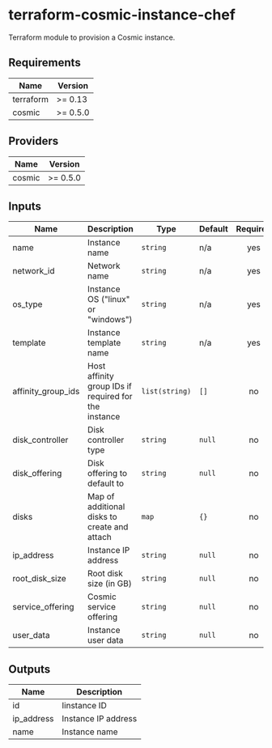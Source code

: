 # terraform-cosmic-instance-chef

Terraform module to provision a Cosmic instance.

<!--- BEGIN_TF_DOCS --->
## Requirements

| Name | Version |
|------|---------|
| terraform | >= 0.13 |
| cosmic | >= 0.5.0 |

## Providers

| Name | Version |
|------|---------|
| cosmic | >= 0.5.0 |

## Inputs

| Name | Description | Type | Default | Required |
|------|-------------|------|---------|:--------:|
| name | Instance name | `string` | n/a | yes |
| network\_id | Network name | `string` | n/a | yes |
| os\_type | Instance OS ("linux" or "windows") | `string` | n/a | yes |
| template | Instance template name | `string` | n/a | yes |
| affinity\_group\_ids | Host affinity group IDs if required for the instance | `list(string)` | `[]` | no |
| disk\_controller | Disk controller type | `string` | `null` | no |
| disk\_offering | Disk offering to default to | `string` | `null` | no |
| disks | Map of additional disks to create and attach | `map` | `{}` | no |
| ip\_address | Instance IP address | `string` | `null` | no |
| root\_disk\_size | Root disk size (in GB) | `string` | `null` | no |
| service\_offering | Cosmic service offering | `string` | `null` | no |
| user\_data | Instance user data | `string` | `null` | no |

## Outputs

| Name | Description |
|------|-------------|
| id | Iinstance ID |
| ip\_address | Instance IP address |
| name | Instance name |

<!--- END_TF_DOCS --->
